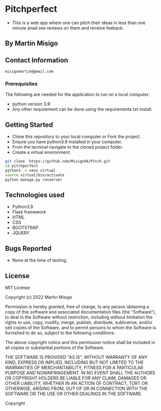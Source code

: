 # Pitchperfect
- This is a web app where one can pitch their ideas in less than one minute anad see reviews on them and receive feeback.

## By Martin Misigo

## Contact Information
```misigomartin@gmail.com```

### Prerequisites

The following are needed for the application to run on a local computer:
* python version 3.9
* Any other requirement can be done using the requirements.txt install.

## Getting Started
* Clone this repository to your local computer or Fork the project.
* Ensure you have python3.9 installed in your computer.
* From the terminal navigate to the cloned project folder.
* Create a virtual environment. 
```bash 
git clone  https://github.com/Misigo94/Pitch.git
cd pitchperfect
python3 -m venv virtual
source virtual/bin/activate
python manage.py runserver
```

## Technologies used
* Python3.9
* Flask framework
* HTML
* CSS
* BOOTSTRAP
* JQUERY

## Bugs Reported
* None at the time of testing.

## License 
MIT License

Copyright (c) 2022 Martin Misigo

Permission is hereby granted, free of charge, to any person obtaining a copy of this software and associated documentation files (the "Software"), to deal in the Software without restriction, including without limitation the rights to use, copy, modify, merge, publish, distribute, sublicense, and/or sell copies of the Software, and to permit persons to whom the Software is furnished to do so, subject to the following conditions:

The above copyright notice and this permission notice shall be included in all copies or substantial portions of the Software.

THE SOFTWARE IS PROVIDED "AS IS", WITHOUT WARRANTY OF ANY KIND, EXPRESS OR IMPLIED, INCLUDING BUT NOT LIMITED TO THE WARRANTIES OF MERCHANTABILITY, FITNESS FOR A PARTICULAR PURPOSE AND NONINFRINGEMENT. IN NO EVENT SHALL THE AUTHORS OR COPYRIGHT HOLDERS BE LIABLE FOR ANY CLAIM, DAMAGES OR OTHER LIABILITY, WHETHER IN AN ACTION OF CONTRACT, TORT OR OTHERWISE, ARISING FROM, OUT OF OR IN CONNECTION WITH THE SOFTWARE OR THE USE OR OTHER DEALINGS IN THE SOFTWARE. 

Copyright 